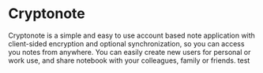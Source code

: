 Cryptonote
==========
Cryptonote is a simple and easy to use account based note application with client-sided encryption and optional synchronization, so you can access you notes from anywhere. You can easily create new users for personal or work use, and share notebook with your colleagues, family or friends.
test
